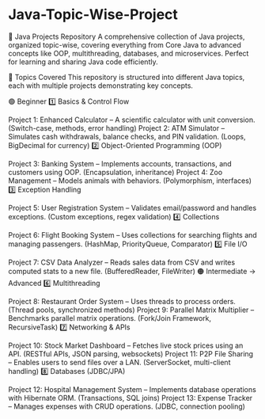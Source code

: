 # Java-Topic-Wise-Project
📌 Java Projects Repository
A comprehensive collection of Java projects, organized topic-wise, covering everything from Core Java to advanced concepts like OOP, multithreading, databases, and microservices. Perfect for learning and sharing Java code efficiently.

📂 Topics Covered
This repository is structured into different Java topics, each with multiple projects demonstrating key concepts.

🟢 Beginner
1️⃣ Basics & Control Flow

Project 1: Enhanced Calculator – A scientific calculator with unit conversion. (Switch-case, methods, error handling)
Project 2: ATM Simulator – Simulates cash withdrawals, balance checks, and PIN validation. (Loops, BigDecimal for currency)
2️⃣ Object-Oriented Programming (OOP)

Project 3: Banking System – Implements accounts, transactions, and customers using OOP. (Encapsulation, inheritance)
Project 4: Zoo Management – Models animals with behaviors. (Polymorphism, interfaces)
3️⃣ Exception Handling

Project 5: User Registration System – Validates email/password and handles exceptions. (Custom exceptions, regex validation)
4️⃣ Collections

Project 6: Flight Booking System – Uses collections for searching flights and managing passengers. (HashMap, PriorityQueue, Comparator)
5️⃣ File I/O

Project 7: CSV Data Analyzer – Reads sales data from CSV and writes computed stats to a new file. (BufferedReader, FileWriter)
🟠 Intermediate → Advanced
6️⃣ Multithreading

Project 8: Restaurant Order System – Uses threads to process orders. (Thread pools, synchronized methods)
Project 9: Parallel Matrix Multiplier – Benchmarks parallel matrix operations. (Fork/Join Framework, RecursiveTask)
7️⃣ Networking & APIs

Project 10: Stock Market Dashboard – Fetches live stock prices using an API. (RESTful APIs, JSON parsing, websockets)
Project 11: P2P File Sharing – Enables users to send files over a LAN. (ServerSocket, multi-client handling)
8️⃣ Databases (JDBC/JPA)

Project 12: Hospital Management System – Implements database operations with Hibernate ORM. (Transactions, SQL joins)
Project 13: Expense Tracker – Manages expenses with CRUD operations. (JDBC, connection pooling)
